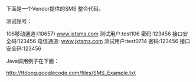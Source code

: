 下面是一个Vendor提供的SMS 整合代码。

测试账号：

106移动通道:(10657)
www.jxtsms.com 测试用户:test106 密码:123456 接口安全码:123456
电信通道:
www.jxtsms.com 测试用户:test0714 密码:123456 接口安全码:123456



Java调用例子在下面：

http://ttdong.googlecode.com/files/SMS_Example.txt